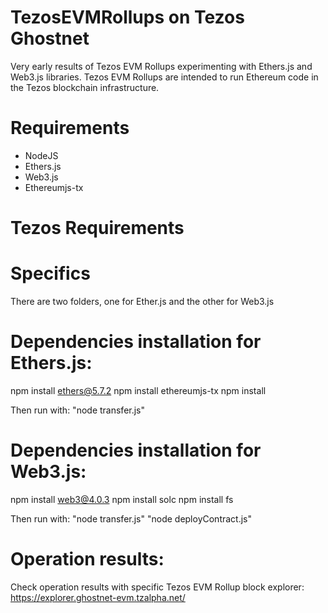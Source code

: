 # TezosEVMRollups on Tezos Ghostnet

Very early results of Tezos EVM Rollups experimenting with Ethers.js and Web3.js libraries.
Tezos EVM Rollups are intended to run Ethereum code in the Tezos blockchain infrastructure.

# Requirements

* NodeJS
* Ethers.js
* Web3.js
* Ethereumjs-tx

# Tezos Requirements

# Specifics

There are two folders, one for Ether.js and the other for Web3.js

# Dependencies installation for Ethers.js:

npm install ethers@5.7.2
npm install ethereumjs-tx
npm install

Then run with: "node transfer.js"


# Dependencies installation for Web3.js:

npm install web3@4.0.3
npm install solc
npm install fs

Then run with: "node transfer.js"
               "node deployContract.js"


# Operation results:

Check operation results with specific Tezos EVM Rollup block explorer: 
https://explorer.ghostnet-evm.tzalpha.net/




